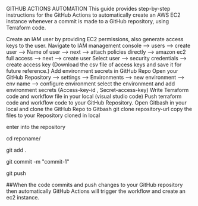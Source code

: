 GITHUB ACTIONS AUTOMATION
This guide provides step-by-step instructions for the GitHub Actions to automatically create an AWS EC2 instance whenever a commit is made to a GitHub repository, using Terraform code.

Create an IAM user by providing EC2 permissions, also generate access keys to the user.
Navigate to IAM management console --> users --> create user --> Name of user --> next --> attach policies directly --> amazon ec2 full access --> next --> create user
Select user --> security credentials --> create access key (Download the csv file of access keys and save it for future reference.)
Add environment secrets in GitHub Repo
Open your GitHub Repository --> settings --> Environments --> new environment --> env name --> configure environment
select the environment and add environment secrets (Access-key-id , Secret-access-key)
Write Terraform code and workflow file in your local (visual studio code)
Push terraform code and workflow code to your GitHub Repository.
Open Gitbash in your local and clone the GitHub Repo to Gitbash
git clone repository-url copy the files to your Repository cloned in local

enter into the repository

cd reponame/

git add .

git commit -m "commit-1"

git push

##When the code commits and push changes to your GitHub repository then automatically GitHub Actions will trigger the workflow and create an ec2 instance.
